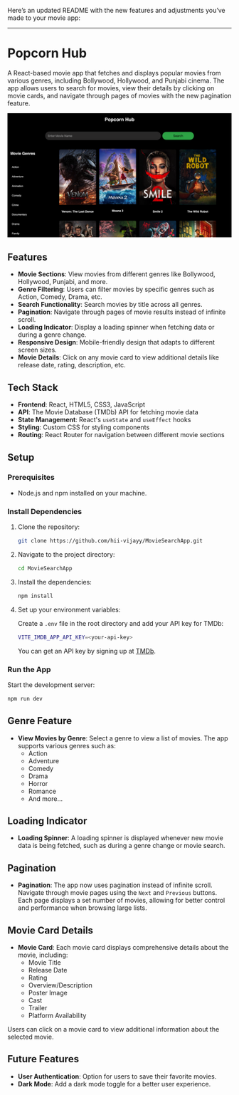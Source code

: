 Here’s an updated README with the new features and adjustments you’ve made to your movie app:

---

# Popcorn Hub

A React-based movie app that fetches and displays popular movies from various genres, including Bollywood, Hollywood, and Punjabi cinema. The app allows users to search for movies, view their details by clicking on movie cards, and navigate through pages of movies with the new pagination feature.

<img src="src\assets\Popcorn-hub.png" alt="MovieHub Output" />

## Features

- **Movie Sections**: View movies from different genres like Bollywood, Hollywood, Punjabi, and more.
- **Genre Filtering**: Users can filter movies by specific genres such as Action, Comedy, Drama, etc.
- **Search Functionality**: Search movies by title across all genres.
- **Pagination**: Navigate through pages of movie results instead of infinite scroll.
- **Loading Indicator**: Display a loading spinner when fetching data or during a genre change.
- **Responsive Design**: Mobile-friendly design that adapts to different screen sizes.
- **Movie Details**: Click on any movie card to view additional details like release date, rating, description, etc.

## Tech Stack

- **Frontend**: React, HTML5, CSS3, JavaScript
- **API**: The Movie Database (TMDb) API for fetching movie data
- **State Management**: React's `useState` and `useEffect` hooks
- **Styling**: Custom CSS for styling components
- **Routing**: React Router for navigation between different movie sections

## Setup

### Prerequisites

- Node.js and npm installed on your machine.

### Install Dependencies

1. Clone the repository:

    ```bash
    git clone https://github.com/hii-vijayy/MovieSearchApp.git
    ```

2. Navigate to the project directory:

    ```bash
    cd MovieSearchApp
    ```

3. Install the dependencies:

    ```bash
    npm install
    ```

4. Set up your environment variables:
   
    Create a `.env` file in the root directory and add your API key for TMDb:

    ```bash
    VITE_IMDB_APP_API_KEY=<your-api-key>
    ```

    You can get an API key by signing up at [TMDb](https://www.themoviedb.org/).

### Run the App

Start the development server:

```bash
npm run dev
```

## Genre Feature

- **View Movies by Genre**: Select a genre to view a list of movies. The app supports various genres such as:
  - Action
  - Adventure
  - Comedy
  - Drama
  - Horror
  - Romance
  - And more...

## Loading Indicator

- **Loading Spinner**: A loading spinner is displayed whenever new movie data is being fetched, such as during a genre change or movie search.

## Pagination

- **Pagination**: The app now uses pagination instead of infinite scroll. Navigate through movie pages using the `Next` and `Previous` buttons. Each page displays a set number of movies, allowing for better control and performance when browsing large lists.

## Movie Card Details

- **Movie Card**: Each movie card displays comprehensive details about the movie, including:
  - Movie Title
  - Release Date
  - Rating
  - Overview/Description
  - Poster Image
  - Cast
  - Trailer
  - Platform Availability

Users can click on a movie card to view additional information about the selected movie.

## Future Features

- **User Authentication**: Option for users to save their favorite movies.
- **Dark Mode**: Add a dark mode toggle for a better user experience.
